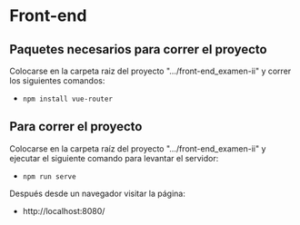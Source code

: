 # Front-end 

## Paquetes necesarios para correr el proyecto

Colocarse en la carpeta raiz del proyecto ".../front-end_examen-ii" y correr los siguientes comandos:
  * `npm install vue-router`

## Para correr el proyecto

Colocarse en la carpeta raíz del proyecto ".../front-end_examen-ii" y ejecutar el siguiente comando para levantar el servidor:
  * `npm run serve`

Después desde un navegador visitar la página:
  * http://localhost:8080/